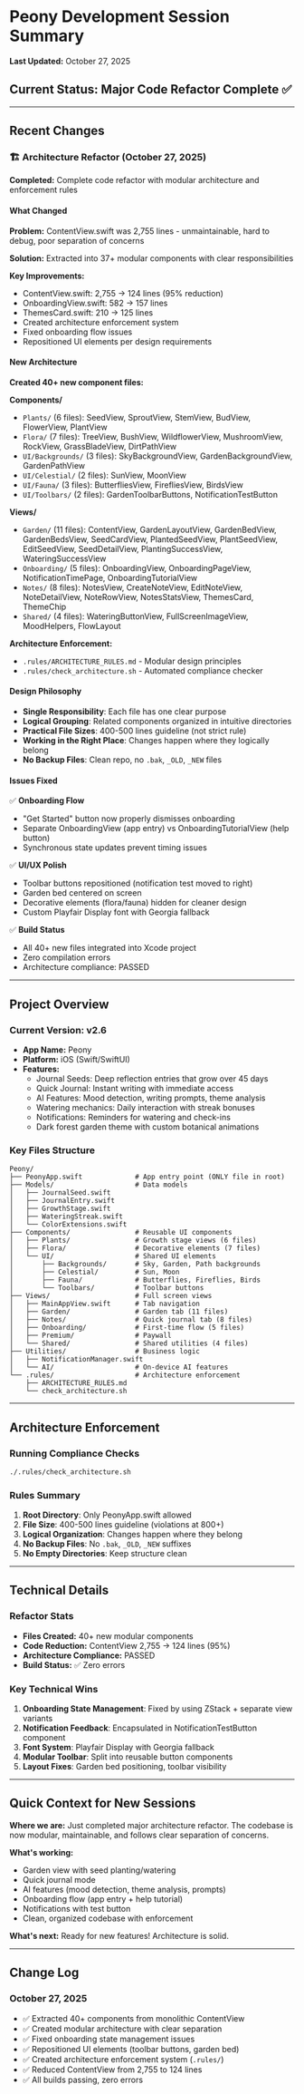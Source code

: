 # Peony Development Session Summary

**Last Updated:** October 27, 2025

## Current Status: Major Code Refactor Complete ✅

---

## Recent Changes

### 🏗️ Architecture Refactor (October 27, 2025)

**Completed:** Complete code refactor with modular architecture and enforcement rules

#### What Changed
**Problem:** ContentView.swift was 2,755 lines - unmaintainable, hard to debug, poor separation of concerns

**Solution:** Extracted into 37+ modular components with clear responsibilities

**Key Improvements:**
- ContentView.swift: 2,755 → 124 lines (95% reduction)
- OnboardingView.swift: 582 → 157 lines
- ThemesCard.swift: 210 → 125 lines
- Created architecture enforcement system
- Fixed onboarding flow issues
- Repositioned UI elements per design requirements

#### New Architecture
**Created 40+ new component files:**

**Components/**
- `Plants/` (6 files): SeedView, SproutView, StemView, BudView, FlowerView, PlantView
- `Flora/` (7 files): TreeView, BushView, WildflowerView, MushroomView, RockView, GrassBladeView, DirtPathView
- `UI/Backgrounds/` (3 files): SkyBackgroundView, GardenBackgroundView, GardenPathView
- `UI/Celestial/` (2 files): SunView, MoonView
- `UI/Fauna/` (3 files): ButterfliesView, FirefliesView, BirdsView
- `UI/Toolbars/` (2 files): GardenToolbarButtons, NotificationTestButton

**Views/**
- `Garden/` (11 files): ContentView, GardenLayoutView, GardenBedView, GardenBedsView, SeedCardView, PlantedSeedView, PlantSeedView, EditSeedView, SeedDetailView, PlantingSuccessView, WateringSuccessView
- `Onboarding/` (5 files): OnboardingView, OnboardingPageView, NotificationTimePage, OnboardingTutorialView
- `Notes/` (8 files): NotesView, CreateNoteView, EditNoteView, NoteDetailView, NoteRowView, NotesStatsView, ThemesCard, ThemeChip
- `Shared/` (4 files): WateringButtonView, FullScreenImageView, MoodHelpers, FlowLayout

**Architecture Enforcement:**
- `.rules/ARCHITECTURE_RULES.md` - Modular design principles
- `.rules/check_architecture.sh` - Automated compliance checker

#### Design Philosophy
- **Single Responsibility**: Each file has one clear purpose
- **Logical Grouping**: Related components organized in intuitive directories
- **Practical File Sizes**: 400-500 lines guideline (not strict rule)
- **Working in the Right Place**: Changes happen where they logically belong
- **No Backup Files**: Clean repo, no `.bak`, `_OLD`, `_NEW` files

#### Issues Fixed
✅ **Onboarding Flow**
- "Get Started" button now properly dismisses onboarding
- Separate OnboardingView (app entry) vs OnboardingTutorialView (help button)
- Synchronous state updates prevent timing issues

✅ **UI/UX Polish**
- Toolbar buttons repositioned (notification test moved to right)
- Garden bed centered on screen
- Decorative elements (flora/fauna) hidden for cleaner design
- Custom Playfair Display font with Georgia fallback

✅ **Build Status**
- All 40+ new files integrated into Xcode project
- Zero compilation errors
- Architecture compliance: PASSED

---

## Project Overview

### Current Version: v2.6
- **App Name:** Peony
- **Platform:** iOS (Swift/SwiftUI)
- **Features:**
  - Journal Seeds: Deep reflection entries that grow over 45 days
  - Quick Journal: Instant writing with immediate access
  - AI Features: Mood detection, writing prompts, theme analysis
  - Watering mechanics: Daily interaction with streak bonuses
  - Notifications: Reminders for watering and check-ins
  - Dark forest garden theme with custom botanical animations

### Key Files Structure
```
Peony/
├── PeonyApp.swift             # App entry point (ONLY file in root)
├── Models/                    # Data models
│   ├── JournalSeed.swift
│   ├── JournalEntry.swift
│   ├── GrowthStage.swift
│   ├── WateringStreak.swift
│   └── ColorExtensions.swift
├── Components/                # Reusable UI components
│   ├── Plants/                # Growth stage views (6 files)
│   ├── Flora/                 # Decorative elements (7 files)
│   └── UI/                    # Shared UI elements
│       ├── Backgrounds/       # Sky, Garden, Path backgrounds
│       ├── Celestial/         # Sun, Moon
│       ├── Fauna/             # Butterflies, Fireflies, Birds
│       └── Toolbars/          # Toolbar buttons
├── Views/                     # Full screen views
│   ├── MainAppView.swift      # Tab navigation
│   ├── Garden/                # Garden tab (11 files)
│   ├── Notes/                 # Quick journal tab (8 files)
│   ├── Onboarding/            # First-time flow (5 files)
│   ├── Premium/               # Paywall
│   └── Shared/                # Shared utilities (4 files)
├── Utilities/                 # Business logic
│   ├── NotificationManager.swift
│   └── AI/                    # On-device AI features
└── .rules/                    # Architecture enforcement
    ├── ARCHITECTURE_RULES.md
    └── check_architecture.sh
```

---

## Architecture Enforcement

### Running Compliance Checks
```bash
./.rules/check_architecture.sh
```

### Rules Summary
1. **Root Directory**: Only PeonyApp.swift allowed
2. **File Size**: 400-500 lines guideline (violations at 800+)
3. **Logical Organization**: Changes happen where they belong
4. **No Backup Files**: No `.bak`, `_OLD`, `_NEW` suffixes
5. **No Empty Directories**: Keep structure clean

---

## Technical Details

### Refactor Stats
- **Files Created:** 40+ new modular components
- **Code Reduction:** ContentView 2,755 → 124 lines (95%)
- **Architecture Compliance:** PASSED
- **Build Status:** ✅ Zero errors

### Key Technical Wins
1. **Onboarding State Management**: Fixed by using ZStack + separate view variants
2. **Notification Feedback**: Encapsulated in NotificationTestButton component
3. **Font System**: Playfair Display with Georgia fallback
4. **Modular Toolbar**: Split into reusable button components
5. **Layout Fixes**: Garden bed positioning, toolbar visibility

---

## Quick Context for New Sessions

**Where we are:** Just completed major architecture refactor. The codebase is now modular, maintainable, and follows clear separation of concerns.

**What's working:**
- Garden view with seed planting/watering
- Quick journal mode
- AI features (mood detection, theme analysis, prompts)
- Onboarding flow (app entry + help tutorial)
- Notifications with test button
- Clean, organized codebase with enforcement

**What's next:** Ready for new features! Architecture is solid.

---

## Change Log

### October 27, 2025
- ✅ Extracted 40+ components from monolithic ContentView
- ✅ Created modular architecture with clear separation
- ✅ Fixed onboarding state management issues
- ✅ Repositioned UI elements (toolbar buttons, garden bed)
- ✅ Created architecture enforcement system (`.rules/`)
- ✅ Reduced ContentView from 2,755 to 124 lines
- ✅ All builds passing, zero errors
